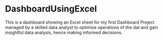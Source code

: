 # DashboardUsingExcel
This is a dashboard showing an Excel sheet for my first Dashboard Project managed by a skilled data analyst to optimise operations of the dat and gain insightful data analysis, hence making informed decisions.
